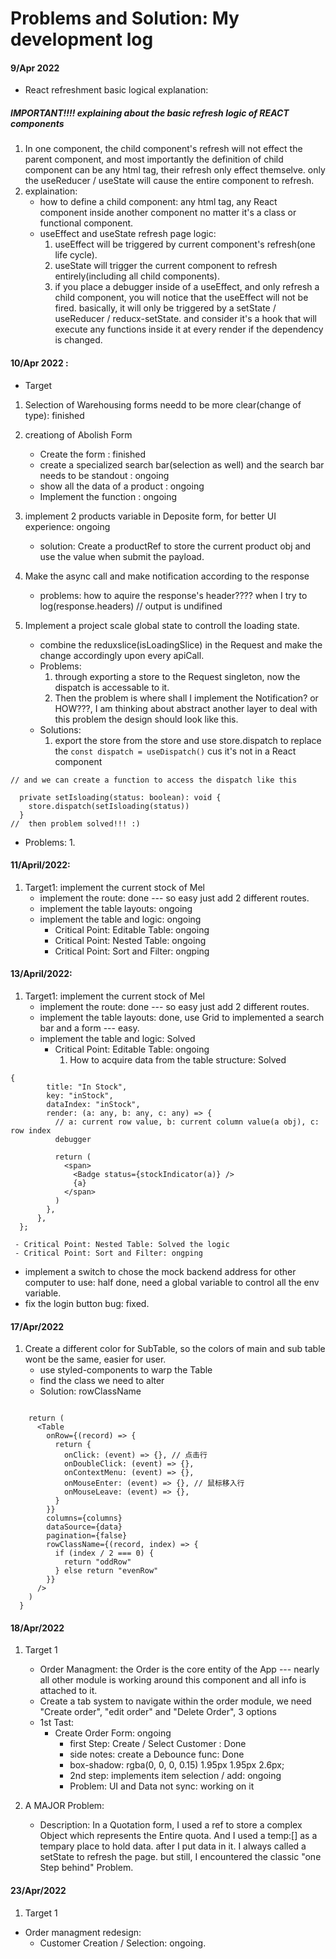 # Problems and Solution: My development log

#### 9/Apr 2022

- React refreshment basic logical explanation:

##### IMPORTANT!!!! explaining about the basic refresh logic of REACT components

1. In one component, the child component's refresh will not effect the parent component, and most importantly the definition of child component can be any html tag, their refresh only effect themselve. only the useReducer / useState will cause the entire component to refresh.
2. explaination:
   - how to define a child component: any html tag, any React component inside another component no matter it's a class or functional component.
   - useEffect and useState refresh page logic:
     1. useEffect will be triggered by current component's refresh(one life cycle).
     2. useState will trigger the current component to refresh entirely(including all child components).
     3. if you place a debugger inside of a useEffect, and only refresh a child component, you will notice that the useEffect will not be fired. basically, it will only be triggered by a setState / useReducer / reducx-setState. and consider it's a hook that will execute any functions inside it at every render if the dependency is changed.

#### 10/Apr 2022 :

- Target

1. Selection of Warehousing forms needd to be more clear(change of type): finished

2. creationg of Abolish Form

   - Create the form : finished
   - create a specialized search bar(selection as well) and the search bar needs to be standout : ongoing
   <!-- - be able to switch from abolish to edit product info -->
   - show all the data of a product : ongoing
   - Implement the function : ongoing

3. implement 2 products variable in Deposite form, for better UI experience: ongoing

   - solution: Create a productRef to store the current product obj and use the value when submit the payload.

4. Make the async call and make notification according to the response

   - problems: how to aquire the response's header???? when I try to log(response.headers) // output is undifined

5. Implement a project scale global state to controll the loading state.
   - combine the reduxslice(isLoadingSlice) in the Request and make the change accordingly upon every apiCall.
   - Problems:
     1. through exporting a store to the Request singleton, now the dispatch is accessable to it.
     2. Then the problem is where shall I implement the Notification? or HOW???, I am thinking about abstract another layer to deal with this problem the design should look like this.
   - Solutions:
     1. export the store from the store and use store.dispatch to replace the `const dispatch = useDispatch()` cus it's not in a React component

```
// and we can create a function to access the dispatch like this

  private setIsloading(status: boolean): void {
    store.dispatch(setIsloading(status))
  }
//  then problem solved!!! :)
```

- Problems:
  1.

#### 11/April/2022:

1. Target1: implement the current stock of Mel
   - implement the route: done --- so easy just add 2 different routes.
   - implement the table layouts: ongoing
   - implement the table and logic: ongoing
     - Critical Point: Editable Table: ongoing
     - Critical Point: Nested Table: ongoing
     - Critical Point: Sort and Filter: ongping

#### 13/April/2022:

1. Target1: implement the current stock of Mel
   - implement the route: done --- so easy just add 2 different routes.
   - implement the table layouts: done, use Grid to implemented a search bar and a form --- easy.
   - implement the table and logic: Solved
     - Critical Point: Editable Table: ongoing
       1. How to acquire data from the table structure: Solved

```
{
        title: "In Stock",
        key: "inStock",
        dataIndex: "inStock",
        render: (a: any, b: any, c: any) => {
          // a: current row value, b: current column value(a obj), c: row index
          debugger

          return (
            <span>
              <Badge status={stockIndicator(a)} />
              {a}
            </span>
          )
        },
      },
  };
```

     - Critical Point: Nested Table: Solved the logic
     - Critical Point: Sort and Filter: ongping

- implement a switch to chose the mock backend address for other computer to use: half done, need a global variable to control all the env variable.
- fix the login button bug: fixed.

#### 17/Apr/2022

1. Create a different color for SubTable, so the colors of main and sub table wont be the same, easier for user.
   - use styled-components to warp the Table
   - find the class we need to alter
   - Solution: rowClassName

```

    return (
      <Table
        onRow={(record) => {
          return {
            onClick: (event) => {}, // 点击行
            onDoubleClick: (event) => {},
            onContextMenu: (event) => {},
            onMouseEnter: (event) => {}, // 鼠标移入行
            onMouseLeave: (event) => {},
          }
        }}
        columns={columns}
        dataSource={data}
        pagination={false}
        rowClassName={(record, index) => {
          if (index / 2 === 0) {
            return "oddRow"
          } else return "evenRow"
        }}
      />
    )
  }
```

#### 18/Apr/2022

1.  Target 1

    - Order Managment: the Order is the core entity of the App --- nearly all other module is working around this component and all info is attached to it.
    - Create a tab system to navigate within the order module, we need "Create order", "edit order" and "Delete Order", 3 options
    - 1st Tast:
      - Create Order Form: ongoing
        - first Step: Create / Select Customer : Done
        - side notes: create a Debounce func: Done
        - box-shadow: rgba(0, 0, 0, 0.15) 1.95px 1.95px 2.6px;
        - 2nd step: implements item selection / add: ongoing
        - Problem: UI and Data not sync: working on it

2.  A MAJOR Problem:
    - Description: In a Quotation form, I used a ref to store a complex Object which represents the Entire quota. And I used a temp:[] as a tempary place to hold data. after I put data in it. I always called a setState to refresh the page. but still, I encountered the classic "one Step behind" Problem.

#### 23/Apr/2022

1. Target 1

- Order managment redesign:
  - Customer Creation / Selection: ongoing.

